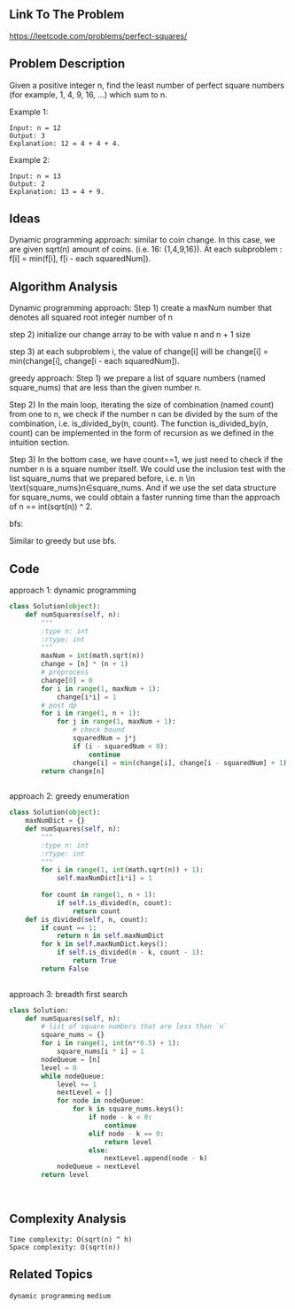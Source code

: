 ## Link To The Problem 
https://leetcode.com/problems/perfect-squares/

## Problem Description
Given a positive integer n, find the least number of perfect square numbers (for example, 1, 4, 9, 16, ...) which sum to n.

Example 1:
```
Input: n = 12
Output: 3 
Explanation: 12 = 4 + 4 + 4.
```
Example 2:
```
Input: n = 13
Output: 2
Explanation: 13 = 4 + 9.
```
## Ideas
Dynamic programming approach: similar to coin change. In this case, we are given sqrt(n) 
amount of coins. (i.e. 16: {1,4,9,16}). At each subproblem :
f[i] = min(f[i], f[i - each squaredNum]).

## Algorithm Analysis

Dynamic programming approach: 
Step 1) create a maxNum number that denotes all squared root integer number of n

step 2) initialize our change array to be with value n and n + 1 size

step 3) at each subproblem i, the value of change[i] will be 
change[i] = min(change[i], change[i - each squaredNum]).

greedy approach: 
Step 1) we prepare a list of square numbers (named square_nums) that are less than the given number n. 

Step 2) In the main loop, iterating the size of combination (named count) from one to n, we check if 
the number n can be divided by the sum of the combination, i.e. is_divided_by(n, count). 
The function is_divided_by(n, count) can be implemented in the form of recursion as we defined in the intuition section.

Step 3) In the bottom case, we have count==1, we just need to check if the number n is a square number itself. We could use the inclusion test with the list square_nums that we prepared before, i.e. n \in \text{square\_nums}n∈square_nums. And if we use the set data structure for square_nums, we could obtain a faster running time than the approach of n == int(sqrt(n)) ^ 2.

bfs:

Similar to greedy but use bfs.

## Code
approach 1: dynamic programming
```py
class Solution(object):
    def numSquares(self, n):
        """
        :type n: int
        :rtype: int
        """
        maxNum = int(math.sqrt(n))
        change = [n] * (n + 1)
        # preprocess
        change[0] = 0
        for i in range(1, maxNum + 1):
            change[i*i] = 1 
        # post dp
        for i in range(1, n + 1):
            for j in range(1, maxNum + 1):
                # check bound
                squaredNum = j*j
                if (i - squaredNum < 0):
                    continue
                change[i] = min(change[i], change[i - squaredNum] + 1)
        return change[n]
       
```
approach 2: greedy enumeration
```py
class Solution(object):
    maxNumDict = {}
    def numSquares(self, n):
        """
        :type n: int
        :rtype: int
        """
        for i in range(1, int(math.sqrt(n)) + 1):
            self.maxNumDict[i*i] = 1
        
        for count in range(1, n + 1):
            if self.is_divided(n, count):
                return count
    def is_divided(self, n, count):
        if count == 1:
            return n in self.maxNumDict
        for k in self.maxNumDict.keys():
            if self.is_divided(n - k, count - 1):
                return True
        return False
        
```
approach 3: breadth first search
```py
class Solution:
    def numSquares(self, n):
        # list of square numbers that are less than `n`
        square_nums = {}
        for i in range(1, int(n**0.5) + 1):
            square_nums[i * i] = 1
        nodeQueue = [n]
        level = 0
        while nodeQueue:
            level += 1
            nextLevel = []
            for node in nodeQueue:
                for k in square_nums.keys():
                    if node - k < 0:
                        continue
                    elif node - k == 0:
                        return level
                    else:
                        nextLevel.append(node - k)
            nodeQueue = nextLevel
        return level
                        
    
```

## Complexity Analysis
```
Time complexity: O(sqrt(n) ^ h)
Space complexity: O(sqrt(n))
```
## Related Topics
```dynamic programming``` ```medium```





